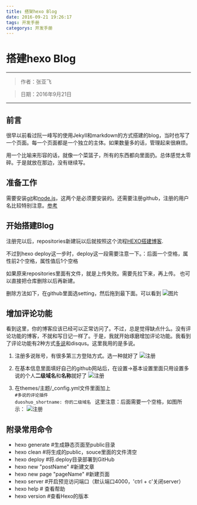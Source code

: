 ```yaml
---
title: 搭架hexo Blog
date: 2016-09-21 19:26:17
tags: 开发手册
categorys: 开发手册
---
```

# 搭建hexo Blog

---
>作者：张亚飞

>日期：2016年9月21日

---
## 前言
很早以前看过阮一峰写的使用Jekyll和markdown的方式搭建的blog，当时也写了一个页面。每一个页面都是一个独立的主体。如果数量多的话，管理起来很麻烦。

用一个比喻来形容的话，就像一个菜篮子，所有的东西都向里面扔。总体感觉太零碎。于是就放在那边，没有继续写。

## 准备工作
需要安装[git](https://git-scm.com/download)和[node.js](https://nodejs.org/en/)，这两个是必须要安装的。还需要注册github，注册的用户名比较特别注意。[参考](http://www.jianshu.com/p/701b1095da11)

## 开始搭建Blog
注册完以后，repositories新建玩以后就按照这个流程[HEXO搭建博客](http://baixin.io/2015/08/HEXO%E6%90%AD%E5%BB%BA%E4%B8%AA%E4%BA%BA%E5%8D%9A%E5%AE%A2/).

不过到hexo deploy这一步时，deploy这一段需要注意一下。：后面一个空格，属性前2个空格，属性值后1个空格

如果原来repositories里面有文件，就是上传失败。需要先拉下来，再上传。
也可以直接把仓库删除以后再新建。

删除方法如下，在github里面选setting，然后拖到最下面。可以看到
![图片](https://zhang-yafei.github.io/images/handbook/github_dele.png)

## 增加评论功能
看到这里，你的博客应该已经可以正常访问了。不过，总是觉得缺点什么。没有评论功能的博客，不就和写日记一样了。于是，我就开始琢磨增加评论功能。我看到了评论功能有2种方式[多说](http://duoshuo.com/)和disqus。这里我用的是多说。

1. 注册多说账号，有很多第三方登陆方式。选一种就好了
![注册](https://zhang-yafei.github.io/images/handbook/duoshuo_zhuce_type.png)

2. 在基本信息里面填好自己的github网站后，在设置->基本设置里面只用设置多说的个人**二级域名**和**名称**就好了
![注册](https://zhang-yafei.github.io/images/handbook/duoshuo_page.png)

2. 在themes/主题/_config.yml文件里面加上  
`#多说的评论插件 `  
`duoshuo_shortname: 你的二级域名 `
这里注意：后面需要一个空格，如图所示：
![注册](https://zhang-yafei.github.io/images/handbook/duoshuo_add.png)

## 附录常用命令

* hexo generate #生成静态页面至public目录  
* hexo clean #将生成的public，souce里面的文件清空
* hexo deploy #将.deploy目录部署到GitHub
* hexo new "postName" #新建文章
* hexo new page "pageName" #新建页面
* hexo server #开启预览访问端口（默认端口4000，'ctrl + c'关闭server）
* hexo help  # 查看帮助
* hexo version  #查看Hexo的版本